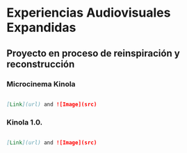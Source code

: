 # Experiencias Audiovisuales Expandidas

## Proyecto en proceso de reinspiración y reconstrucción

### Microcinema Kinola

```markdown

[Link](url) and ![Image](src)
```


### Kinola 1.0.

```markdown

[Link](url) and ![Image](src)
```
